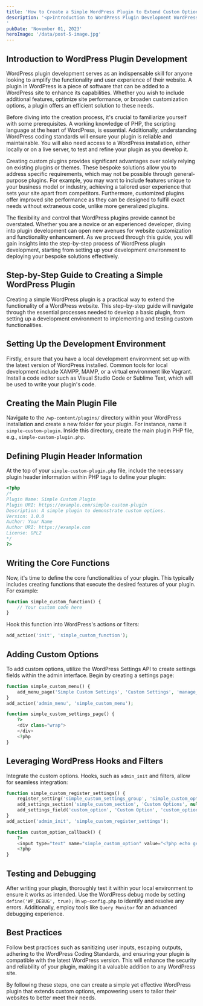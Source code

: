 ```yaml
---
title: 'How to Create a Simple WordPress Plugin to Extend Custom Options for a Better WordPress Website'
description: '<p>Introduction to WordPress Plugin Development WordPress plugin development serves as an indispensable skill for anyone looking to amplify the functionality and user experience of their website. A plugin in WordPress is a piece of software that can be added to a WordPress site to enhance its capabilities. Whether you wish to include additional features, optimize [&hellip;]</p>
'
pubDate: 'November 01, 2023'
heroImage: '/data/post-5-image.jpg'
---
```


## Introduction to WordPress Plugin Development

WordPress plugin development serves as an indispensable skill for anyone looking to amplify the functionality and user experience of their website. A plugin in WordPress is a piece of software that can be added to a WordPress site to enhance its capabilities. Whether you wish to include additional features, optimize site performance, or broaden customization options, a plugin offers an efficient solution to these needs.

Before diving into the creation process, it's crucial to familiarize yourself with some prerequisites. A working knowledge of PHP, the scripting language at the heart of WordPress, is essential. Additionally, understanding WordPress coding standards will ensure your plugin is reliable and maintainable. You will also need access to a WordPress installation, either locally or on a live server, to test and refine your plugin as you develop it.

Creating custom plugins provides significant advantages over solely relying on existing plugins or themes. These bespoke solutions allow you to address specific requirements, which may not be possible through general-purpose plugins. For example, you may want to include features unique to your business model or industry, achieving a tailored user experience that sets your site apart from competitors. Furthermore, customized plugins offer improved site performance as they can be designed to fulfill exact needs without extraneous code, unlike more generalized plugins.

The flexibility and control that WordPress plugins provide cannot be overstated. Whether you are a novice or an experienced developer, diving into plugin development can open new avenues for website customization and functionality enhancement. As we proceed through this guide, you will gain insights into the step-by-step process of WordPress plugin development, starting from setting up your development environment to deploying your bespoke solutions effectively.

## Step-by-Step Guide to Creating a Simple WordPress Plugin

Creating a simple WordPress plugin is a practical way to extend the functionality of a WordPress website. This step-by-step guide will navigate through the essential processes needed to develop a basic plugin, from setting up a development environment to implementing and testing custom functionalities.

## Setting Up the Development Environment

Firstly, ensure that you have a local development environment set up with the latest version of WordPress installed. Common tools for local development include XAMPP, MAMP, or a virtual environment like Vagrant. Install a code editor such as Visual Studio Code or Sublime Text, which will be used to write your plugin's code.

## Creating the Main Plugin File

Navigate to the `/wp-content/plugins/` directory within your WordPress installation and create a new folder for your plugin. For instance, name it `simple-custom-plugin`. Inside this directory, create the main plugin PHP file, e.g., `simple-custom-plugin.php`.

## Defining Plugin Header Information

At the top of your `simple-custom-plugin.php` file, include the necessary plugin header information within PHP tags to define your plugin:

```php
<?php
/*
Plugin Name: Simple Custom Plugin
Plugin URI: https://example.com/simple-custom-plugin
Description: A simple plugin to demonstrate custom options.
Version: 1.0.0
Author: Your Name
Author URI: https://example.com
License: GPL2
*/
?>
```

## Writing the Core Functions

Now, it's time to define the core functionalities of your plugin. This typically includes creating functions that execute the desired features of your plugin. For example:

```php
function simple_custom_function() {
    // Your custom code here
}
```

Hook this function into WordPress's actions or filters:

```php
add_action('init', 'simple_custom_function');
```

## Adding Custom Options

To add custom options, utilize the WordPress Settings API to create settings fields within the admin interface. Begin by creating a settings page:

```php
function simple_custom_menu() {
    add_menu_page('Simple Custom Settings', 'Custom Settings', 'manage_options', 'simple-custom-settings', 'simple_custom_settings_page');
}
add_action('admin_menu', 'simple_custom_menu');

function simple_custom_settings_page() {
    ?>
    <div class="wrap">
    </div>
    <?php
}
```

## Leveraging WordPress Hooks and Filters

Integrate the custom options. Hooks, such as `admin_init` and filters, allow for seamless integration:

```php
function simple_custom_register_settings() {
    register_setting('simple_custom_settings_group', 'simple_custom_option');
    add_settings_section('simple_custom_section', 'Custom Options', null, 'simple-custom-settings');
    add_settings_field('custom_option', 'Custom Option', 'custom_option_callback', 'simple-custom-settings', 'simple_custom_section');
}
add_action('admin_init', 'simple_custom_register_settings');

function custom_option_callback() {
    ?>
    <input type="text" name="simple_custom_option" value="<?php echo get_option('simple_custom_option'); ?>">
    <?php
}
```

## Testing and Debugging

After writing your plugin, thoroughly test it within your local environment to ensure it works as intended. Use the WordPress debug mode by setting `define('WP_DEBUG', true);` in `wp-config.php` to identify and resolve any errors. Additionally, employ tools like `Query Monitor` for an advanced debugging experience.

## Best Practices

Follow best practices such as sanitizing user inputs, escaping outputs, adhering to the WordPress Coding Standards, and ensuring your plugin is compatible with the latest WordPress version. This will enhance the security and reliability of your plugin, making it a valuable addition to any WordPress site.

By following these steps, one can create a simple yet effective WordPress plugin that extends custom options, empowering users to tailor their websites to better meet their needs.
